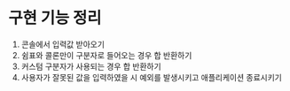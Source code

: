 # 구현 기능 정리

1. 콘솔에서 입력값 받아오기
2. 쉼표와 콜론만이 구분자로 들어오는 경우 합 반환하기
3. 커스텀 구분자가 사용되는 경우 합 반환하기
4. 사용자가 잘못된 값을 입력하였을 시 예외를 발생시키고 애플리케이션 종료시키기


